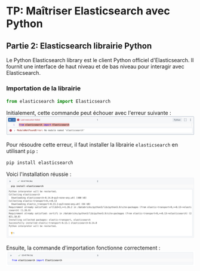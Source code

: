 # TP: Maîtriser Elasticsearch avec Python

## Partie 2: Elasticsearch librairie Python
Le Python Elasticsearch library est le client Python officiel d'Elasticsearch. Il fournit une interface de haut niveau et de bas niveau pour interagir avec Elasticsearch.

### Importation de la librairie
```python
from elasticsearch import Elasticsearch
```
Initialement, cette commande peut échouer avec l'erreur suivante :
![Import Error](https://github.com/andrewarnaud1/tp-elastic/blob/main/1_erreur_module.png?raw=true)

Pour résoudre cette erreur, il faut installer la librairie `elasticsearch` en utilisant `pip` :
```python
pip install elasticsearch
```
Voici l'installation réussie :
![Pip Install](https://github.com/andrewarnaud1/tp-elastic/blob/main/2_pip_install.png?raw=true)

Ensuite, la commande d'importation fonctionne correctement :
![Import Success](https://github.com/andrewarnaud1/tp-elastic/blob/main/3_import_elastic.png?raw=true)
